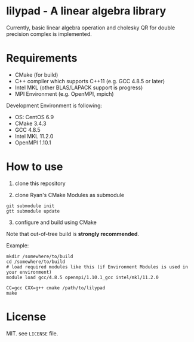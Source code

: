 # lilypad - A linear algebra library

Currently, basic linear algebra operation and cholesky QR for double precision complex is implemented.

# Requirements

- CMake (for build)
- C++ compiler which supports C++11 (e.g. GCC 4.8.5 or later)
- Intel MKL (other BLAS/LAPACK support is progress)
- MPI Environment (e.g. OpenMPI, mpich)

Development Environment is following:

- OS: CentOS 6.9
- CMake 3.4.3
- GCC 4.8.5
- Intel MKL 11.2.0
- OpenMPI 1.10.1

# How to use

1. clone this repository

2. clone Ryan's CMake Modules as submodule

```
git submodule init
gtt submodule update
```

3. configure and build using CMake

Note that out-of-tree build is **strongly recommended**.

Example:

```shell
mkdir /somewhere/to/build
cd /somewhere/to/build
# load required modules like this (if Environment Modules is used in your environment)
module load gcc/4.8.5 openmpi/1.10.1_gcc intel/mkl/11.2.0

CC=gcc CXX=g++ cmake /path/to/lilypad
make
```

# License

MIT.
see `LICENSE` file.

